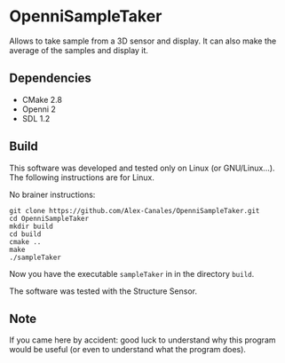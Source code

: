 # OpenniSampleTaker

Allows to take sample from a 3D sensor and display. It can also make the
average of the samples and display it.

## Dependencies

* CMake 2.8
* Openni 2
* SDL 1.2

## Build

This software was developed and tested only on Linux (or GNU/Linux...). The
following instructions are for Linux.

No brainer instructions:

    git clone https://github.com/Alex-Canales/OpenniSampleTaker.git
    cd OpenniSampleTaker
    mkdir build
    cd build
    cmake ..
    make
    ./sampleTaker

Now you have the executable ``sampleTaker`` in in the directory ``build``.

The software was tested with the Structure Sensor.

## Note

If you came here by accident: good luck to understand why this program would be
useful (or even to understand what the program does).

